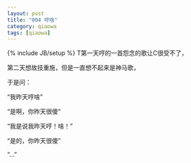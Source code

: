```yaml
---
layout: post
title: "004 哼啥"
category: qiaowa
tags: [qiaowa]
---
```

{% include JB/setup %}
T第一天哼的一首怨念的歌让C很受不了，

第二天想故技重施，但是一直想不起来是神马歌，

于是问：

“我昨天哼啥”

“是啊，你昨天很傻”

“我是说我昨天哼！啥！”

“是的，你昨天很傻”

“...”

